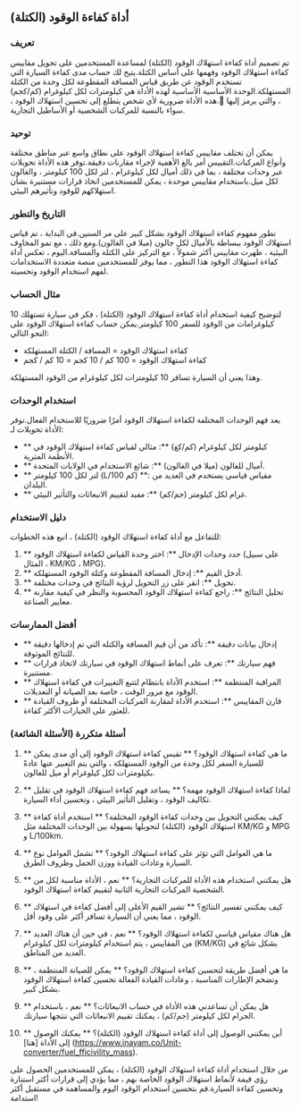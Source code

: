 ## أداة كفاءة الوقود (الكتلة)

### تعريف
تم تصميم أداة كفاءة استهلاك الوقود (الكتلة) لمساعدة المستخدمين على تحويل مقاييس كفاءة استهلاك الوقود وفهمها على أساس الكتلة.يتيح لك حساب مدى كفاءة السيارة التي تستخدم الوقود عن طريق قياس المسافة المقطوعة لكل وحدة من الكتلة المستهلكة.الوحدة الأساسية الأساسية لهذه الأداة هي كيلومترات لكل كيلوغرام (كم/كجم) ، والتي يرمز إليها 🚗.هذه الأداة ضرورية لأي شخص يتطلع إلى تحسين استهلاك الوقود ، سواء بالنسبة للمركبات الشخصية أو الأساطيل التجارية.

### توحيد
يمكن أن تختلف مقاييس كفاءة استهلاك الوقود على نطاق واسع عبر مناطق مختلفة وأنواع المركبات.التقييس أمر بالغ الأهمية لإجراء مقارنات دقيقة.توفر هذه الأداة تحويلات عبر وحدات مختلفة ، بما في ذلك أميال لكل كيلوغرام ، لتر لكل 100 كيلومتر ، والغالون لكل ميل.باستخدام مقاييس موحدة ، يمكن للمستخدمين اتخاذ قرارات مستنيرة بشأن استهلاكهم للوقود وتأثيرهم البيئي.

### التاريخ والتطور
تطور مفهوم كفاءة استهلاك الوقود بشكل كبير على مر السنين.في البداية ، تم قياس استهلاك الوقود ببساطة بالأميال لكل جالون (ميلا في الغالون).ومع ذلك ، مع نمو المخاوف البيئية ، ظهرت مقاييس أكثر شمولاً ، مع التركيز على الكتلة والمسافة.اليوم ، تعكس أداة كفاءة استهلاك الوقود هذا التطور ، مما يوفر للمستخدمين منصة متعددة الاستخدامات لفهم استخدام الوقود وتحسينه.

### مثال الحساب
لتوضيح كيفية استخدام أداة كفاءة استهلاك الوقود (الكتلة) ، فكر في سيارة تستهلك 10 كيلوغرامات من الوقود للسفر 100 كيلومتر.يمكن حساب كفاءة استهلاك الوقود على النحو التالي:

- كفاءة استهلاك الوقود = المسافة / الكتلة المستهلكة
- كفاءة استهلاك الوقود = 100 كم / 10 كجم = 10 كم / كجم

وهذا يعني أن السيارة تسافر 10 كيلومترات لكل كيلوغرام من الوقود المستهلكة.

### استخدام الوحدات
يعد فهم الوحدات المختلفة لكفاءة استهلاك الوقود أمرًا ضروريًا للاستخدام الفعال.توفر الأداة تحويلات لـ:

- ** كيلومتر لكل كيلوغرام (كم/كغ) **: مثالي لقياس كفاءة استهلاك الوقود في الأنظمة المترية.
- ** أميال للغالون (ميلا في الغالون) **: شائع الاستخدام في الولايات المتحدة.
- ** لتر لكل 100 كيلومتر (L/100 كم) **: مقياس قياسي يستخدم في العديد من البلدان.
- ** غرام لكل كيلومتر (جم/كم) **: مفيد لتقييم الانبعاثات والتأثير البيئي.

### دليل الاستخدام
للتفاعل مع أداة كفاءة استهلاك الوقود (الكتلة) ، اتبع هذه الخطوات:

1. ** حدد وحدات الإدخال **: اختر وحدة القياس لكفاءة استهلاك الوقود (على سبيل المثال ، KM/KG ، MPG).
2. ** أدخل القيم **: إدخال المسافة المقطوعة وكتلة الوقود المستهلكة.
3. ** تحويل **: انقر على زر التحويل لرؤية النتائج في وحدات مختلفة.
4. ** تحليل النتائج **: راجع كفاءة استهلاك الوقود المحسوبة والنظر في كيفية مقارنة معايير الصناعة.

### أفضل الممارسات
- ** إدخال بيانات دقيقة **: تأكد من أن قيم المسافة والكتلة التي تم إدخالها دقيقة للنتائج الموثوقة.
- ** فهم سيارتك **: تعرف على أنماط استهلاك الوقود في سيارتك لاتخاذ قرارات مستنيرة.
- ** المراقبة المنتظمة **: استخدم الأداة بانتظام لتتبع التغييرات في كفاءة استهلاك الوقود مع مرور الوقت ، خاصة بعد الصيانة أو التعديلات.
- ** قارن المقاييس **: استخدم الأداة لمقارنة المركبات المختلفة أو ظروف القيادة للعثور على الخيارات الأكثر كفاءة.

### أسئلة متكررة (الأسئلة الشائعة)

1. ** ما هي كفاءة استهلاك الوقود؟ **
تقيس كفاءة استهلاك الوقود إلى أي مدى يمكن للسيارة السفر لكل وحدة من الوقود المستهلكة ، والتي يتم التعبير عنها عادةً بكيلومترات لكل كيلوغرام أو ميل للغالون.

2. ** لماذا كفاءة استهلاك الوقود مهمة؟ **
يساعد فهم كفاءة استهلاك الوقود في تقليل تكاليف الوقود ، وتقليل التأثير البيئي ، وتحسين أداء السيارة.

3. ** كيف يمكنني التحويل بين وحدات كفاءة الوقود المختلفة؟ **
استخدم أداة كفاءة استهلاك الوقود (الكتلة) لتحويلها بسهولة بين الوحدات المختلفة مثل KM/KG و MPG و L/100km.

4. ** ما هي العوامل التي تؤثر على كفاءة استهلاك الوقود؟ **
تشمل العوامل نوع السيارة وعادات القيادة ووزن الحمل وظروف الطرق.

5. ** هل يمكنني استخدام هذه الأداة للمركبات التجارية؟ **
نعم ، الأداة مناسبة لكل من الشخصية المركبات التجارية الثانية لتقييم كفاءة استهلاك الوقود.

6. ** كيف يمكنني تفسير النتائج؟ **
تشير القيم الأعلى إلى أفضل كفاءة في استهلاك الوقود ، مما يعني أن السيارة تسافر أكثر على وقود أقل.

7. ** هل هناك مقياس قياسي لكفاءة استهلاك الوقود؟ **
نعم ، في حين أن هناك العديد من المقاييس ، يتم استخدام كيلومترات لكل كيلوغرام (KM/KG) بشكل شائع في العديد من المناطق.

8. ** ما هي أفضل طريقة لتحسين كفاءة استهلاك الوقود؟ **
يمكن للصيانة المنتظمة ، وتضخم الإطارات المناسبة ، وعادات القيادة الفعالة تحسين كفاءة استهلاك الوقود بشكل كبير.

9. ** هل يمكن أن تساعدني هذه الأداة في حساب الانبعاثات؟ **
نعم ، باستخدام الجرام لكل كيلومتر (جم/كم) ، يمكنك تقييم الانبعاثات التي تنتجها سيارتك.

10. ** أين يمكنني الوصول إلى أداة كفاءة استهلاك الوقود (الكتلة)؟ **
يمكنك الوصول إلى الأداة [هنا] (https://www.inayam.co/Unit-converter/fuel_fficivility_mass).

من خلال استخدام أداة كفاءة استهلاك الوقود (الكتلة) ، يمكن للمستخدمين الحصول على رؤى قيمة لأنماط استهلاك الوقود الخاصة بهم ، مما يؤدي إلى قرارات أكثر استنارة وتحسين كفاءة السيارة.قم بتحسين استخدام الوقود اليوم والمساهمة في مستقبل أكثر استدامة!